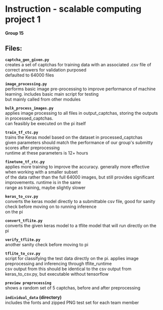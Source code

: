 # Instruction - scalable computing project 1  
**Group 15**

## Files:

**`captcha_gen_given.py`**  
creates a set of captchas for training data with an associated .csv file of correct answers for validation purposed  
defaulted to 64000 files

**`image_processing.py`**  
performs basic image pre-processing to improve performance of machine learning. includes basic main script for testing  
but mainly called from other modules

**`bulk_process_images.py`**  
applies image processing to all files in output_captchas, storing the outputs in processed_captchas.  
can feasibly be executed on the pi itself

**`train_tf_ctc.py`**  
trains the Keras model based on the dataset in processed_captchas  
given parameters should match the performance of our group's submitty scores after preprocessing  
runtime at these parameters is 12+ hours

**`finetune_tf_ctc.py`**  
applies more training to improve the accuracy. generally more effective when working with a smaller subset  
of the data rather than the full 64000 images, but still provides significant improvements. runtime is in the same  
range as training, maybe slightly slower

**`keras_to_csv.py`**  
converts the keras model directly to a submittable csv file, good for sanity check before moving on to running inference  
on the pi

**`convert_tflite.py`**  
converts the given keras model to a tflite model that will run directly on the pi

**`verify_tflite.py`**  
another sanity check before moving to pi

**`tflite_to_csv.py`**  
script for classifying the test data directly on the pi. applies image preprocessing and inferencing through tflite_runtime  
csv output from this should be identical to the csv output from keras_to_csv.py, but executable without tensorflow

**`preview preprocessing`**  
shows a random set of 5 captchas, before and after preprocessing

**`individual_data` (directory)**  
includes the fonts and zipped PNG test set for each team member
